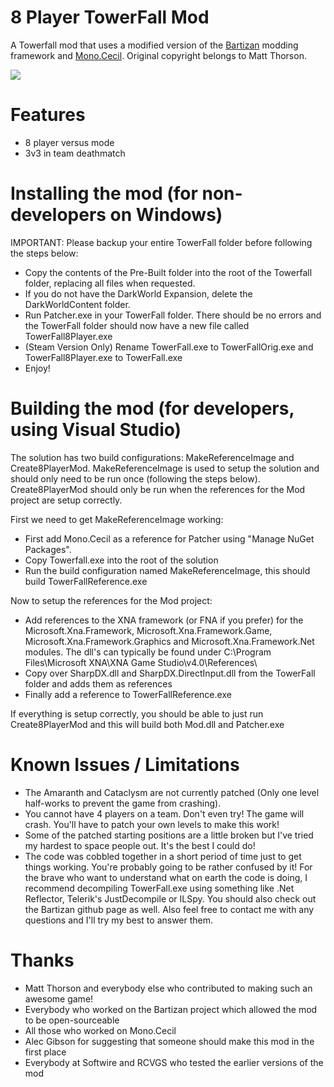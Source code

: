 # 8 Player TowerFall Mod 

A Towerfall mod that uses a modified version of the [Bartizan](https://github.com/Kha/Bartizan) modding framework and [Mono.Cecil](https://github.com/jbevain/cecil). Original copyright belongs to Matt Thorson.

![](https://github.com/Jonesey13/TF-8-Player/blob/master/Demo.gif)

# Features
* 8 player versus mode
* 3v3 in team deathmatch

# Installing the mod (for non-developers on Windows)
IMPORTANT: Please backup your entire TowerFall folder before following the steps below:
* Copy the contents of the Pre-Built folder into the root of the Towerfall folder, replacing all files when requested. 
* If you do not have the DarkWorld Expansion, delete the DarkWorldContent folder.
* Run Patcher.exe in your TowerFall folder. There should be no errors and the TowerFall folder should now have a new file called TowerFall8Player.exe
* (Steam Version Only) Rename TowerFall.exe to TowerFallOrig.exe and TowerFall8Player.exe to TowerFall.exe
* Enjoy!

# Building the mod (for developers, using Visual Studio)
The solution has two build configurations: MakeReferenceImage and Create8PlayerMod. MakeReferenceImage is used to setup the solution and should only need to be run once (following the steps below). Create8PlayerMod should only be run when the references for the Mod project are setup correctly.

First we need to get MakeReferenceImage working:
* First add Mono.Cecil as a reference for Patcher using "Manage NuGet Packages".
* Copy Towerfall.exe into the root of the solution
* Run the build configuration named MakeReferenceImage, this should build TowerFallReference.exe

Now to setup the references for the Mod project:
* Add references to the XNA framework (or FNA if you prefer) for the Microsoft.Xna.Framework, Microsoft.Xna.Framework.Game, Microsoft.Xna.Framework.Graphics and Microsoft.Xna.Framework.Net modules. The dll's can typically be found under C:\Program Files\Microsoft XNA\XNA Game Studio\v4.0\References\
* Copy over SharpDX.dll and SharpDX.DirectInput.dll from the TowerFall folder and adds them as references
* Finally add a reference to TowerFallReference.exe 

If everything is setup correctly, you should be able to just run Create8PlayerMod and this will build both Mod.dll and Patcher.exe

# Known Issues / Limitations
* The Amaranth and Cataclysm are not currently patched (Only one level half-works to prevent the game from crashing).
* You cannot have 4 players on a team. Don't even try! The game will crash. You'll have to patch your own levels to make this work!
* Some of the patched starting positions are a little broken but I've tried my hardest to space people out. It's the best I could do!
* The code was cobbled together in a short period of time just to get things working. You're probably going to be rather confused by it! For the brave who want to understand what on earth the code is doing, I recommend decompiling TowerFall.exe using something like .Net Reflector, Telerik's JustDecompile or ILSpy. You should also check out the Bartizan github page as well. Also feel free to contact me with any questions and I'll try my best to answer them.

# Thanks
* Matt Thorson and everybody else who contributed to making such an awesome game!
* Everybody who worked on the Bartizan project which allowed the mod to be open-sourceable
* All those who worked on Mono.Cecil
* Alec Gibson for suggesting that someone should make this mod in the first place
* Everybody at Softwire and RCVGS who tested the earlier versions of the mod
